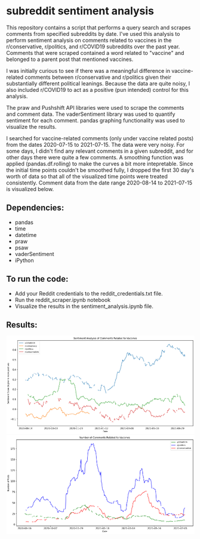 # subreddit sentiment analysis

This repository contains a script that performs a query search and scrapes comments from specified subreddits by date. I've used this analysis to perform sentiment analysis on comments related to vaccines in the r/conservative, r/politics, and r/COVID19 subreddits over the past year. Comments that were scraped contained a word related to "vaccine" and belonged to a parent post that mentioned vaccines. 

I was initially curious to see if there was a meaningful difference in vaccine-related comments between r/conservative and r/politics given their substantially different political leanings. Because the data are quite noisy, I also included r/COVID19 to act as a positive (pun intended) control for this analysis. 

The praw and Pushshift API libraries were used to scrape the comments and comment data. The vaderSentiment library was used to quantify sentiment for each comment. pandas graphing functionality was used to visualize the results. 

I searched for vaccine-related comments (only under vaccine related posts) from the dates 2020-07-15 to 2021-07-15. The data were very noisy. For some days, I didn't find any relevant comments in a given subreddit, and for other days there were quite a few comments. A smoothing function was applied (pandas.df.rolling) to make the curves a bit more intepretable. Since the initial time points couldn't be smoothed fully, I dropped the first 30 day's worth of data so that all of the visualized time points were treated consistently. Comment data from the date range 2020-08-14 to 2021-07-15 is visualized below. 

## Dependencies:
* pandas
* time
* datetime
* praw
* psaw
* vaderSentiment
* iPython

## To run the code:
* Add your Reddit credentials to the reddit_credentials.txt file. 
* Run the reddit_scraper.ipynb notebook
* Visualize the results in the sentiment_analysis.ipynb file. 

## Results:

![Visualization of sentiment analysis](https://github.com/miRNA183/subreddit_sentiment_analysis/blob/main/sentiment_analysis.jpg?raw=true)
![Visualization of number of comments per day](https://github.com/miRNA183/subreddit_sentiment_analysis/blob/main/number_of_comments.jpg?raw=true)

